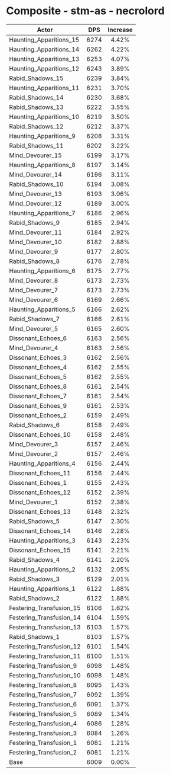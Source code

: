 # Composite - stm-as - necrolord
| Actor | DPS | Increase |
|---|:---:|:---:|
|Haunting_Apparitions_15|6274|4.42%|
|Haunting_Apparitions_14|6262|4.22%|
|Haunting_Apparitions_13|6253|4.07%|
|Haunting_Apparitions_12|6243|3.89%|
|Rabid_Shadows_15|6239|3.84%|
|Haunting_Apparitions_11|6231|3.70%|
|Rabid_Shadows_14|6230|3.68%|
|Rabid_Shadows_13|6222|3.55%|
|Haunting_Apparitions_10|6219|3.50%|
|Rabid_Shadows_12|6212|3.37%|
|Haunting_Apparitions_9|6208|3.31%|
|Rabid_Shadows_11|6202|3.22%|
|Mind_Devourer_15|6199|3.17%|
|Haunting_Apparitions_8|6197|3.14%|
|Mind_Devourer_14|6196|3.11%|
|Rabid_Shadows_10|6194|3.08%|
|Mind_Devourer_13|6193|3.06%|
|Mind_Devourer_12|6189|3.00%|
|Haunting_Apparitions_7|6186|2.96%|
|Rabid_Shadows_9|6185|2.94%|
|Mind_Devourer_11|6184|2.92%|
|Mind_Devourer_10|6182|2.88%|
|Mind_Devourer_9|6177|2.80%|
|Rabid_Shadows_8|6176|2.78%|
|Haunting_Apparitions_6|6175|2.77%|
|Mind_Devourer_8|6173|2.73%|
|Mind_Devourer_7|6173|2.73%|
|Mind_Devourer_6|6169|2.66%|
|Haunting_Apparitions_5|6166|2.62%|
|Rabid_Shadows_7|6166|2.61%|
|Mind_Devourer_5|6165|2.60%|
|Dissonant_Echoes_6|6163|2.56%|
|Mind_Devourer_4|6163|2.56%|
|Dissonant_Echoes_3|6162|2.56%|
|Dissonant_Echoes_4|6162|2.55%|
|Dissonant_Echoes_5|6162|2.55%|
|Dissonant_Echoes_8|6161|2.54%|
|Dissonant_Echoes_7|6161|2.54%|
|Dissonant_Echoes_9|6161|2.53%|
|Dissonant_Echoes_2|6159|2.49%|
|Rabid_Shadows_6|6158|2.49%|
|Dissonant_Echoes_10|6158|2.48%|
|Mind_Devourer_3|6157|2.46%|
|Mind_Devourer_2|6157|2.46%|
|Haunting_Apparitions_4|6156|2.44%|
|Dissonant_Echoes_11|6156|2.44%|
|Dissonant_Echoes_1|6155|2.43%|
|Dissonant_Echoes_12|6152|2.39%|
|Mind_Devourer_1|6152|2.38%|
|Dissonant_Echoes_13|6148|2.32%|
|Rabid_Shadows_5|6147|2.30%|
|Dissonant_Echoes_14|6146|2.28%|
|Haunting_Apparitions_3|6143|2.23%|
|Dissonant_Echoes_15|6141|2.21%|
|Rabid_Shadows_4|6141|2.20%|
|Haunting_Apparitions_2|6132|2.05%|
|Rabid_Shadows_3|6129|2.01%|
|Haunting_Apparitions_1|6122|1.88%|
|Rabid_Shadows_2|6122|1.88%|
|Festering_Transfusion_15|6106|1.62%|
|Festering_Transfusion_14|6104|1.59%|
|Festering_Transfusion_13|6103|1.57%|
|Rabid_Shadows_1|6103|1.57%|
|Festering_Transfusion_12|6101|1.54%|
|Festering_Transfusion_11|6100|1.51%|
|Festering_Transfusion_9|6098|1.48%|
|Festering_Transfusion_10|6098|1.48%|
|Festering_Transfusion_8|6095|1.43%|
|Festering_Transfusion_7|6092|1.39%|
|Festering_Transfusion_6|6091|1.37%|
|Festering_Transfusion_5|6089|1.34%|
|Festering_Transfusion_4|6086|1.28%|
|Festering_Transfusion_3|6084|1.26%|
|Festering_Transfusion_1|6081|1.21%|
|Festering_Transfusion_2|6081|1.21%|
|Base|6009|0.00%|
